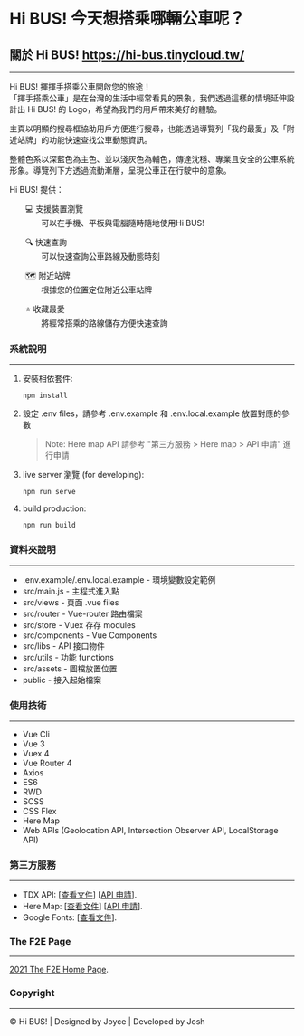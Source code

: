 # Hi BUS! 今天想搭乘哪輛公車呢？ 

## 關於 Hi BUS! https://hi-bus.tinycloud.tw/

---
Hi BUS! 揮揮手搭乘公車開啟您的旅途！\
「揮手搭乘公車」是在台灣的生活中經常看見的景象，我們透過這樣的情境延伸設計出 Hi BUS! 的 Logo，希望為我們的用戶帶來美好的體驗。

主頁以明顯的搜尋框協助用戶方便進行搜尋，也能透過導覽列「我的最愛」及「附近站牌」的功能快速查找公車動態資訊。

整體色系以深藍色為主色、並以淺灰色為輔色，傳達沈穩、專業且安全的公車系統形象。導覽列下方透過流動漸層，呈現公車正在行駛中的意象。

Hi BUS! 提供：

&emsp;&emsp;💻 支援裝置瀏覽\
&emsp;&emsp;&emsp;&emsp;可以在手機、平板與電腦隨時隨地使用Hi BUS!

&emsp;&emsp;🔍 快速查詢\
&emsp;&emsp;&emsp;&emsp;可以快速查詢公車路線及動態時刻

&emsp;&emsp;🗺 附近站牌\
&emsp;&emsp;&emsp;&emsp;根據您的位置定位附近公車站牌

&emsp;&emsp;⭐ 收藏最愛\
&emsp;&emsp;&emsp;&emsp;將經常搭乘的路線儲存方便快速查詢




### 系統說明

---

1. 安裝相依套件:

   ```
   npm install
   ```

2. 設定 .env files，請參考 .env.example 和 .env.local.example 放置對應的參數

   > Note: Here map API 請參考 "第三方服務 > Here map > API 申請" 進行申請

3. live server 瀏覽 (for developing):
   ```
   npm run serve
   ```
4. build production:
   ```
   npm run build
   ```

### 資料夾說明

---

- .env.example/.env.local.example - 環境變數設定範例
- src/main.js - 主程式進入點
- src/views - 頁面 .vue files
- src/router - Vue-router 路由檔案
- src/store - Vuex 存存 modules
- src/components - Vue Components
- src/libs - API 接口物件
- src/utils - 功能 functions
- src/assets - 圖檔放置位置
- public - 接入起始檔案

### 使用技術

---

- Vue Cli
- Vue 3
- Vuex 4
- Vue Router 4
- Axios
- ES6
- RWD
- SCSS
- CSS Flex
- Here Map
- Web APIs (Geolocation API, Intersection Observer API, LocalStorage API)

### 第三方服務

---

- TDX API: [[查看文件](https://tdx.transportdata.tw/api-service/swagger)] [[API 申請](https://ptx.transportdata.tw/PTX/Management/AccountApply)].
- Here Map: [[查看文件](https://developer.here.com/develop/javascript-api)] [[API 申請](https://developer.here.com/sign-up?create=Freemium-Basic)].
- Google Fonts: [[查看文件](https://fonts.google.com/)].

### The F2E Page

---

[2021 The F2E Home Page](https://2021.thef2e.com/).

### Copyright

---

&copy; Hi BUS! | Designed by Joyce | Developed by Josh
